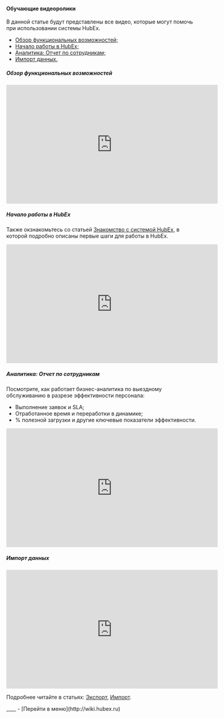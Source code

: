 #### Обучающие видеоролики
В данной статье будут представлены все видео, которые могут помочь при использовании системы HubEx.
<html>
<meta charset="utf-8">
<title>Быстрый переход внутри документа</title>
<ul>
     <li><a href="#hubexhl">Обзор функциональных возможностей;</a></li>
     <li><a href="#firststeps">Начало работы в HubEx;</a></li>
      <li><a href="#EngineersAnalitics">Аналитика: Отчет по сотрудникам;</a></li>
     <li><a href="#excelimport">Импорт данных.</a></li>    
</ul>
</html>
<body>
<h5 id="hubexhl">Обзор функциональных возможностей</h5>

<iframe width="560" height="315" src="https://www.youtube.com/embed/SzaRsb_xRX8" frameborder="0" allow="accelerometer; autoplay; encrypted-media; gyroscope; picture-in-picture" allowfullscreen></iframe>

<h5 id="firststeps">Начало работы в HubEx</h5>
<p>Также окзнакомьтесь со статьей <a href="https://wiki.hubex.ru/docs/FAQ/RU/user/HubExStepByStep.html">Знакомство с системой HubEx</a>, в которой подробно описаны первые шаги для работы в HubEx.</p>
<iframe width="560" height="315" src="https://www.youtube.com/embed/BJU4AUR2nOU" frameborder="0" allow="accelerometer; autoplay; encrypted-media; gyroscope; picture-in-picture" allowfullscreen></iframe>

<h5 id="EngineersAnalitics">Аналитика: Отчет по сотрудникам</h5>
<p>Посмотрите, как работает бизнес-аналитика по выездному обслуживанию в разрезе эффективности персонала:</p>
<ul>
<li>Выполнение заявок и SLA;</li>
<li>Отработанное время и переработки в динамике;</li>
<li>% полезной загрузки и другие ключевые показатели эффективности.</li>
</ul>
<iframe width="560" height="315" src="https://www.youtube.com/watch?v=7oC98ISShGg&ab_channel=HubEx" frameborder="0" allow="accelerometer; autoplay; encrypted-media; gyroscope; picture-in-picture" allowfullscreen></iframe>

 <h5 id="excelimport">Импорт данных</h5>

<iframe width="560" height="315" src="https://www.youtube.com/embed/PO71TKcqGBw" frameborder="0" allow="accelerometer; autoplay; encrypted-media; gyroscope; picture-in-picture" allowfullscreen></iframe>

<p>Подробнее читайте в статьях: <a href="https://wiki.hubex.ru/docs/FAQ/RU/user/Export.html">Экспорт</a>, <a href="https://wiki.hubex.ru/docs/FAQ/RU/user/Import.html">Импорт</a>.</p>

</body>
____
- [Перейти в меню](http://wiki.hubex.ru)
